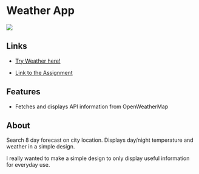 # Weather App
![](https://github.com/Appletri/Appletri/blob/main/assets/weather-Jarvis.gif)

## Links
- [Try Weather here!](https://Appletri.github.io/weather-app/dist)

- [Link to the Assignment](https://www.theodinproject.com/paths/full-stack-javascript/courses/javascript/lessons/weather-app)

## Features
- Fetches and displays API information from OpenWeatherMap

## About
Search 8 day forecast on city location. Displays day/night temperature and weather in a simple design. 

I really wanted to make a simple design to only display useful information for everyday use.
